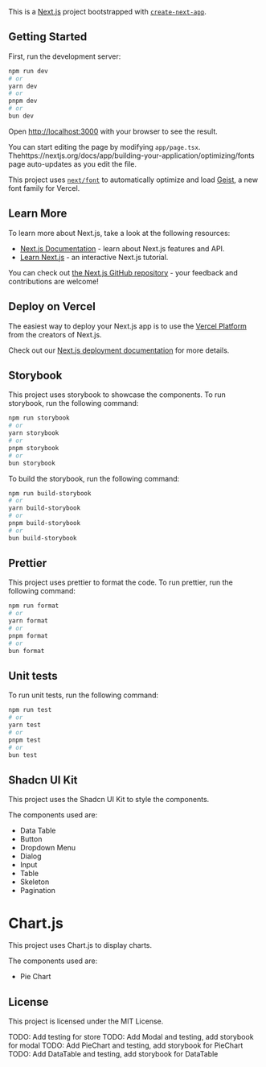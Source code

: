 This is a [Next.js](https://nextjs.org) project bootstrapped with [`create-next-app`](https://nextjs.org/docs/app/api-reference/cli/create-next-app).

## Getting Started

First, run the development server:

```bash
npm run dev
# or
yarn dev
# or
pnpm dev
# or
bun dev
```

Open [http://localhost:3000](http://localhost:3000) with your browser to see the result.

You can start editing the page by modifying `app/page.tsx`. Thehttps://nextjs.org/docs/app/building-your-application/optimizing/fonts page auto-updates as you edit the file.

This project uses [`next/font`](https://nextjs.org/docs/app/building-your-application/optimizing/fonts) to automatically optimize and load [Geist](https://vercel.com/font), a new font family for Vercel.

## Learn More

To learn more about Next.js, take a look at the following resources:

- [Next.js Documentation](https://nextjs.org/docs) - learn about Next.js features and API.
- [Learn Next.js](https://nextjs.org/learn) - an interactive Next.js tutorial.

You can check out [the Next.js GitHub repository](https://github.com/vercel/next.js) - your feedback and contributions are welcome!

## Deploy on Vercel

The easiest way to deploy your Next.js app is to use the [Vercel Platform](https://vercel.com/new?utm_medium=default-template&filter=next.js&utm_source=create-next-app&utm_campaign=create-next-app-readme) from the creators of Next.js.

Check out our [Next.js deployment documentation](https://nextjs.org/docs/app/building-your-application/deploying) for more details.

## Storybook

This project uses storybook to showcase the components.
To run storybook, run the following command:

```bash
npm run storybook
# or
yarn storybook
# or
pnpm storybook
# or
bun storybook
```

To build the storybook, run the following command:

```bash
npm run build-storybook
# or
yarn build-storybook
# or
pnpm build-storybook
# or
bun build-storybook
```

## Prettier

This project uses prettier to format the code.
To run prettier, run the following command:

```bash
npm run format
# or
yarn format
# or
pnpm format
# or
bun format
```

## Unit tests

To run unit tests, run the following command:

```bash
npm run test
# or
yarn test
# or
pnpm test
# or
bun test
```

## Shadcn UI Kit

This project uses the Shadcn UI Kit to style the components.

The components used are:

- Data Table
- Button
- Dropdown Menu
- Dialog
- Input
- Table
- Skeleton
- Pagination

# Chart.js

This project uses Chart.js to display charts.

The components used are:

- Pie Chart

## License

This project is licensed under the MIT License.

TODO: Add testing for store
TODO: Add Modal and testing, add storybook for modal
TODO: Add PieChart and testing, add storybook for PieChart
TODO: Add DataTable and testing, add storybook for DataTable

